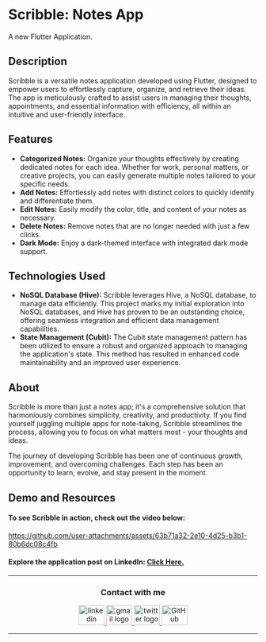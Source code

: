# Scribble: Notes App
A new Flutter Application.


## Description

Scribble is a versatile notes application developed using Flutter, designed to empower users to effortlessly capture, organize, and retrieve their ideas. The app is meticulously crafted to assist users in managing their thoughts, appointments, and essential information with efficiency, all within an intuitive and user-friendly interface.


## Features

- **Categorized Notes:** Organize your thoughts effectively by creating dedicated notes for each idea. Whether for work, personal matters, or creative projects, you can easily generate multiple notes tailored to your specific needs.
- **Add Notes:** Effortlessly add notes with distinct colors to quickly identify and differentiate them.
- **Edit Notes:** Easily modify the color, title, and content of your notes as necessary.
- **Delete Notes:** Remove notes that are no longer needed with just a few clicks.
- **Dark Mode:** Enjoy a dark-themed interface with integrated dark mode support.


## Technologies Used

- **NoSQL Database (Hive):** Scribble leverages Hive, a NoSQL database, to manage data efficiently. This project marks my initial exploration into NoSQL databases, and Hive has proven to be an outstanding choice, offering seamless integration and efficient data management capabilities.
- **State Management (Cubit):** The Cubit state management pattern has been utilized to ensure a robust and organized approach to managing the application's state. This method has resulted in enhanced code maintainability and an improved user experience.


## About

Scribble is more than just a notes app; it's a comprehensive solution that harmoniously combines simplicity, creativity, and productivity. If you find yourself juggling multiple apps for note-taking, Scribble streamlines the process, allowing you to focus on what matters most - your thoughts and ideas.

The journey of developing Scribble has been one of continuous growth, improvement, and overcoming challenges. Each step has been an opportunity to learn, evolve, and stay present in the moment.


## Demo and Resources
#### To see Scribble in action, check out the video below:
https://github.com/user-attachments/assets/63b71a32-2e10-4d25-b3b1-80b6dc08c4fb


#### Explore the application post on LinkedIn: <a target="_blank" href="https://www.linkedin.com/posts/theahmedhany_dart-flutter-scribble-activity-7233895838601646082-CLnG?utm_source=share&utm_medium=member_desktop"> Click Here. </a>


-----

<h3 align="center">
    Contact with me
</h3>

<div align="center">
  <a href="https://www.linkedin.com/in/theahmedhany/" target="_blank">
    <img src="https://skillicons.dev/icons?i=linkedin&theme=dark" width="52" height="40" alt="linkedin logo"/>
  </a>
  <a href="mailto:a7medhanyshokry@gmail.com" target="_blank">
    <img src="https://skillicons.dev/icons?i=gmail&theme=light" width="52" height="40" alt="gmail logo"/> 
  </a>
  <a href="https://x.com/theahmedhany" target="_blank">
    <img src="https://skillicons.dev/icons?i=twitter&theme=dark" width="52" height="40" alt="twitter logo"/>
  </a>
  <a href="https://github.com/theahmedhany" target="_blank">
    <img src="https://skillicons.dev/icons?i=github&theme=dark" width="52" height="40" alt="GitHub logo"/>
  </a>
</div>

-----
